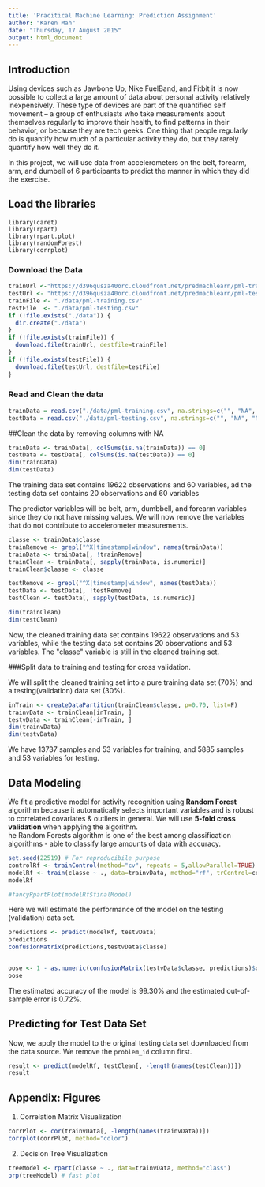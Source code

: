 ```yaml
---
title: 'Pracitical Machine Learning: Prediction Assignment'
author: "Karen Mah"
date: "Thursday, 17 August 2015"
output: html_document
---
```


## Introduction  
Using devices such as Jawbone Up, Nike FuelBand, and Fitbit it is now possible to collect a large amount of data about personal activity relatively inexpensively. These type of devices are part of the quantified self movement – a group of enthusiasts who take measurements about themselves regularly to improve their health, to find patterns in their behavior, or because they are tech geeks. One thing that people regularly do is quantify how much of a particular activity they do, but they rarely quantify how well they do it.  

In this project, we will use data from accelerometers on the belt, forearm, arm, and dumbell of 6 participants to predict the manner in which they did the exercise.  

## Load the libraries

```{r}
library(caret)
library(rpart)
library(rpart.plot)
library(randomForest)
library(corrplot)

```

### Download the Data

```r
trainUrl <-"https://d396qusza40orc.cloudfront.net/predmachlearn/pml-training.csv"
testUrl <- "https://d396qusza40orc.cloudfront.net/predmachlearn/pml-testing.csv"
trainFile <- "./data/pml-training.csv"
testFile  <- "./data/pml-testing.csv"
if (!file.exists("./data")) {
  dir.create("./data")
}
if (!file.exists(trainFile)) {
  download.file(trainUrl, destfile=trainFile)
}
if (!file.exists(testFile)) {
  download.file(testUrl, destfile=testFile)
}

```
### Read and Clean the data
```r
trainData = read.csv("./data/pml-training.csv", na.strings=c("", "NA", "NULL"))
testData = read.csv("./data/pml-testing.csv", na.strings=c("", "NA", "NULL"))
```
##Clean the data by removing columns with NA
```r
trainData <- trainData[, colSums(is.na(trainData)) == 0] 
testData <- testData[, colSums(is.na(testData)) == 0] 
dim(trainData)
dim(testData)
```
The training data set contains 19622 observations and 60 variables, ad the testing data set contains 20 observations and 60 variables

The predictor variables will be belt, arm, dumbbell, and forearm variables since they do not have missing values.
We will now remove the variables that do not contribute to accelerometer measurements.

```r
classe <- trainData$classe
trainRemove <- grepl("^X|timestamp|window", names(trainData))
trainData <- trainData[, !trainRemove]
trainClean <- trainData[, sapply(trainData, is.numeric)]
trainClean$classe <- classe

testRemove <- grepl("^X|timestamp|window", names(testData))
testData <- testData[, !testRemove]
testClean <- testData[, sapply(testData, is.numeric)]

dim(trainClean)
dim(testClean)
```
Now, the cleaned training data set contains 19622 observations and 53 variables, while the testing data set contains 20 observations and 53 variables. The "classe" variable is still in the cleaned training set.

###Split data to training and testing for cross validation.

We will split the cleaned training set into a pure training data set (70%) and a testing(validation) data set (30%). 

```r
inTrain <- createDataPartition(trainClean$classe, p=0.70, list=F)
trainvData <- trainClean[inTrain, ]
testvData <- trainClean[-inTrain, ]
dim(trainvData)
dim(testvData)
```
We have 13737 samples and 53 variables for training, and 5885 samples and 53 variables for testing.

## Data Modeling
We fit a predictive model for activity recognition using **Random Forest** algorithm because it automatically selects important variables and is robust to correlated covariates & outliers in general. We will use **5-fold cross validation** when applying the algorithm.  
he Random Forests algorithm is one of the best among classification algorithms - able to classify large amounts of data with accuracy.
```r
set.seed(22519) # For reproducibile purpose
controlRf <- trainControl(method="cv", repeats = 5,allowParallel=TRUE)
modelRf <- train(classe ~ ., data=trainvData, method="rf", trControl=controlRf, ntree=250)
modelRf

#fancyRpartPlot(modelRf$finalModel)
```
Here we will estimate the performance of the model on the testing (validation) data set.

```r
predictions <- predict(modelRf, testvData)
predictions
confusionMatrix(predictions,testvData$classe)


oose <- 1 - as.numeric(confusionMatrix(testvData$classe, predictions)$overall[1])
oose
```
The estimated accuracy of the model is 99.30% and the estimated out-of-sample error is 0.72%.

## Predicting for Test Data Set
Now, we apply the model to the original testing data set downloaded from the data source. We remove the `problem_id` column first.  

```r
result <- predict(modelRf, testClean[, -length(names(testClean))])
result
```

## Appendix: Figures
1. Correlation Matrix Visualization  

```r
corrPlot <- cor(trainvData[, -length(names(trainvData))])
corrplot(corrPlot, method="color")
```

2. Decision Tree Visualization

```r
treeModel <- rpart(classe ~ ., data=trainvData, method="class")
prp(treeModel) # fast plot
```

